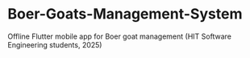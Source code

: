 # Boer-Goats-Management-System
Offline Flutter mobile app for Boer goat management (HIT Software Engineering students, 2025)
